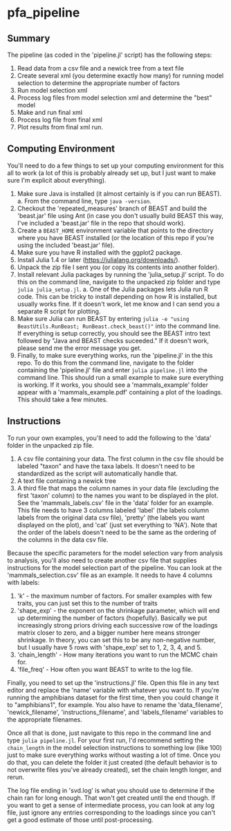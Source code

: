 # pfa_pipeline

## Summary

The pipeline (as coded in the 'pipeline.jl' script) has the following steps:

1.	Read data from a csv file and a newick tree from a text file
2.	Create several xml (you determine exactly how many) for running model selection to determine the appropriate number of factors
3.	Run model selection xml
4.	Process log files from model selection xml and determine the "best" model
5.	Make and run final xml
6.	Process log file from final xml
7.	Plot results from final xml run.

## Computing Environment
You'll need to do a few things to set up your computing environment for this all to work (a lot of this is probably already set up, but I just want to make sure I'm explicit about everything).

1.	Make sure Java is installed (it almost certainly is if you can run BEAST).
    a.	From the command line, type `java -version`.
2.	Checkout the 'repeated_measures' branch of BEAST and build the 'beast.jar' file using Ant (in case you don't usually build BEAST this way, I've included a 'beast.jar' file in the repo that should work).
3.	Create a `BEAST_HOME` environment variable that points to the directory where you have BEAST installed (or the location of this repo if you're using the included 'beast.jar' file).
4.	Make sure you have R installed with the ggplot2 package.
5.	Install Julia 1.4 or later (https://julialang.org/downloads/).
6.	Unpack the zip file I sent you (or copy its contents into another folder).
7.	Install relevant Julia packages by running the 'julia_setup.jl' script. To do this on the command line, navigate to the unpacked zip folder and type `julia julia_setup.jl`.
    a.	One of the Julia packages lets Julia run R code. This can be tricky to install depending on how R is installed, but usually works fine. If it doesn't work, let me know and I can send you a separate R script for plotting.
8.	Make sure Julia can run BEAST by entering `julia -e "using BeastUtils.RunBeast; RunBeast.check_beast()"` into the command line. If everything is setup correctly, you should see the BEAST intro text followed by "Java and BEAST checks suceeded." If it doesn't work, please send me the error message you get.
9.	Finally, to make sure everything works, run the 'pipeline.jl' in the this repo. To do this from the command line, navigate to the folder containing the 'pipeline.jl' file and enter `julia pipeline.jl` into the command line. This should run a small example to make sure everything is working. If it works, you should see a 'mammals_example' folder appear with a 'mammals_example.pdf' containing a plot of the loadings. This should take a few minutes.

## Instructions
To run your own examples, you'll need to add the following to the 'data' folder in the unpacked zip file.

1.	A csv file containing your data. The first column in the csv file should be labeled "taxon" and have the taxa labels. It doesn't need to be standardized as the script will automatically handle that.
2.	A text file containing a newick tree
3.	A third file that maps the column names in your data file (excluding the first 'taxon' column) to the names you want to be displayed in the plot. See the 'mammals_labels.csv' file in the 'data' folder for an example. This file needs to have 3 columns labeled 'label' (the labels column labels from the original data csv file), 'pretty' (the labels you want displayed on the plot), and 'cat' (just set everything to 'NA'). Note that the order of the labels doesn't need to be the same as the ordering of the columns in the data csv file.

Because the specific parameters for the model selection vary from analysis to analysis, you'll also need to create another csv file that supplies instructions for the model selection part of the pipeline. You can look at the 'mammals_selection.csv' file as an example. It needs to have 4 columns with labels:

1.	'k' - the maximum number of factors. For smaller examples with few traits, you can just set this to the number of traits
2.	'shape_exp' - the exponent on the shrinkage parameter, which will end up determining the number of factors (hopefully). Basically we put increasingly strong priors driving each successive row of the loadings matrix closer to zero, and a bigger number here means stronger shrinkage. In theory, you can set this to be any non-negative number, but I usually have 5 rows with 'shape_exp' set to 1, 2, 3, 4, and 5.
3.	'chain_length' - How many iterations you want to run the MCMC chain for.
4.	'file_freq' - How often you want BEAST to write to the log file.

Finally, you need to set up the 'instructions.jl' file. Open this file in any text editor and replace the 'name' variable with whatever you want to. If you're running the amphibians dataset for the first time, then you could change it to "amphibians1", for example. You also have to rename the 'data_filename', 'newick_filename', 'instructions_filename', and 'labels_filename' variables to the appropriate filenames.


Once all that is done, just navigate to this repo in the command line and type `julia pipeline.jl`. For your first run, I'd recommend setting the `chain_length` in the model selection instructions to something low (like 100) just to make sure everything works without wasting a lot of time. Once you do that, you can delete the folder it just created (the default behavior is to not overwrite files you've already created), set the chain length longer, and rerun.


The log file ending in 'svd.log' is what you should use to determine if the chain ran for long enough. That won't get created until the end though. If you want to get a sense of intermediate process, you can look at any log file, just ignore any entries corresponding to the loadings since you can't get a good estimate of those until post-processing.
